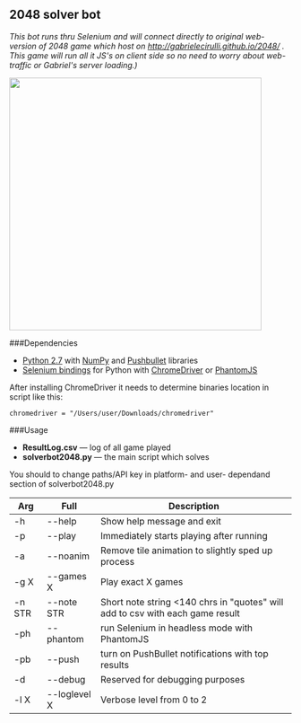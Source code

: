 2048 solver bot
---------------

*This bot runs thru Selenium and will connect directly to original web-version of 2048 game which host on http://gabrielecirulli.github.io/2048/ . This game will run all it JS's on client side so no need to worry about web-traffic or Gabriel's server loading.)*

<a href="https://instagram.com/p/oDj3zWKxaW/?taken-by=atar1ty"><img src="https://habrastorage.org/files/c19/6a9/7e9/c196a97e939d429b957ef45e698aa787.jpg" width="450"/></a>

###Dependencies

 - [Python 2.7](http://www.python.org) with [NumPy](http://www.numpy.org/) and [Pushbullet](https://github.com/randomchars/pushbullet.py) libraries
 - [Selenium bindings](https://pypi.python.org/pypi/selenium) for Python with [ChromeDriver](https://code.google.com/p/chromedriver/) or [PhantomJS](http://phantomjs.org/)

After installing ChromeDriver it needs to determine binaries location in script like this:

`chromedriver = "/Users/user/Downloads/chromedriver"`

###Usage
* **ResultLog.csv** &mdash; log of all game played 
* **solverbot2048.py** &mdash; the main script which solves

You should to change paths/API key in platform- and user- dependand section of solverbot2048.py

| Arg    | Full         | Description          |
|--------|--------------|----------------------|  
|-h      | --help       | Show help message and exit |  
|-p      | --play       | Immediately starts playing after running |  
|-a      | --noanim     | Remove tile animation to slightly sped up process |
| -g X   | --games X    | Play exact X games |
| -n STR | --note STR   | Short note string <140 chrs in "quotes" will add to csv with each game result |
| -ph    | --phantom    | run Selenium in headless mode with PhantomJS |
| -pb    | --push       | turn on PushBullet notifications with top results |
| -d     | --debug      | Reserved for debugging purposes |
| -l X   | --loglevel X | Verbose level from 0 to 2 |
